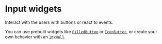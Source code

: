# Input widgets

Interact with the users with buttons or react to events.

You can use prebuilt widgets like [`FilledButton`](FilledButton.md) or [`IconButton`](IconButton.md), or create your own behavior with an [`InkWell`](InkWell.md).
